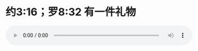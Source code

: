 # 约3:16；罗8:32 有一件礼物

<audio style="width: 100%;" preload="false" controls controlslist="nodownload"><source src="http://file.simai.life/audio/mp3/old/27304.mp3" type="audio/mpeg">Your browser does not support the audio element.</audio>


